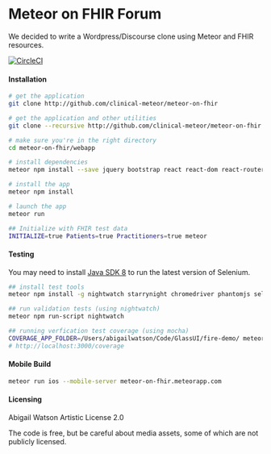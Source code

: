 # Meteor on FHIR Forum
We decided to write a Wordpress/Discourse clone using Meteor and FHIR resources.  

[![CircleCI](https://circleci.com/gh/DxRx/dxrx-aud.svg?style=svg)](https://circleci.com/gh/DxRx/dxrx-aud)  


#### Installation

```sh
# get the application
git clone http://github.com/clinical-meteor/meteor-on-fhir

# get the application and other utilities
git clone --recursive http://github.com/clinical-meteor/meteor-on-fhir

# make sure you're in the right directory
cd meteor-on-fhir/webapp

# install dependencies
meteor npm install --save jquery bootstrap react react-dom react-router react-bootstrap react-komposer react-router-bootstrap faker jquery-validation react-addons-css-transition-group react-addons-pure-render-mixin react-toolbox react-mixin faker react-highcharts eslint-plugin-react eslint-plugin-meteor eslint-config-eslint react-scroll-box material-ui normalize.css react-tap-event-plugin immutability-helper classnames eslint

# install the app
meteor npm install

# launch the app
meteor run

## Initialize with FHIR test data
INITIALIZE=true Patients=true Practitioners=true meteor
```


#### Testing    
You may need to install [Java SDK 8](http://www.oracle.com/technetwork/java/javase/downloads/jdk8-downloads-2133151.html) to run the latest version of Selenium.

```sh
## install test tools
meteor npm install -g nightwatch starrynight chromedriver phantomjs selenium-standalone-jar

## run validation tests (using nightwatch)
meteor npm run-script nightwatch

## running verfication test coverage (using mocha)
COVERAGE_APP_FOLDER=/Users/abigailwatson/Code/GlassUI/fire-demo/ meteor npm run-script coverage
# http://localhost:3000/coverage
```

#### Mobile Build  

```sh
meteor run ios --mobile-server meteor-on-fhir.meteorapp.com
```    



#### Licensing

Abigail Watson
Artistic License 2.0

The code is free, but be careful about media assets, some of which are not publicly licensed.  
